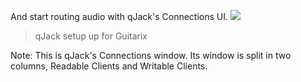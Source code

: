 And start routing audio with qJack's Connections UI.
![](Images/ConnectionsJACKAudioConnectionKit_013.png)

> qJack setup up for Guitarix

Note:
This is qJack's Connections window.
Its window is split in two columns, Readable Clients and Writable Clients.
